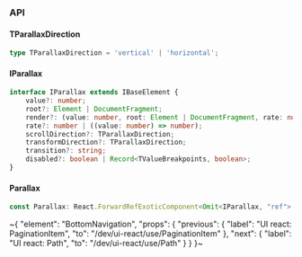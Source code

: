 

### API

#### TParallaxDirection

```ts
type TParallaxDirection = 'vertical' | 'horizontal';
```

#### IParallax

```ts
interface IParallax extends IBaseElement {
    value?: number;
    root?: Element | DocumentFragment;
    render?: (value: number, root: Element | DocumentFragment, rate: number, scrollDirection: TParallaxDirection, transformDirection: TParallaxDirection, transition: string, props: TPropsAny) => TStyle;
    rate?: number | ((value: number) => number);
    scrollDirection?: TParallaxDirection;
    transformDirection?: TParallaxDirection;
    transition?: string;
    disabled?: boolean | Record<TValueBreakpoints, boolean>;
}
```

#### Parallax

```ts
const Parallax: React.ForwardRefExoticComponent<Omit<IParallax, "ref"> & React.RefAttributes<unknown>>;
```


~{
  "element": "BottomNavigation",
  "props": {
    "previous": {
      "label": "UI react: PaginationItem",
      "to": "/dev/ui-react/use/PaginationItem"
    },
    "next": {
      "label": "UI react: Path",
      "to": "/dev/ui-react/use/Path"
    }
  }
}~
